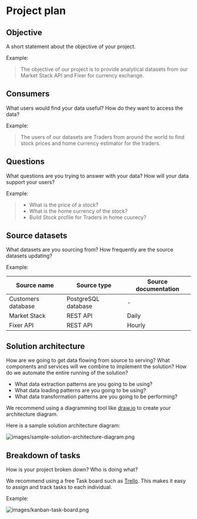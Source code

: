# Project plan

## Objective

A short statement about the objective of your project.

Example:

> The objective of our project is to provide analytical datasets from our Market Stack API and Fixer for currency exchange.


## Consumers

What users would find your data useful? How do they want to access the data?

Example:

> The users of our datasets are Traders from around the world to find stock prices and home currency estimator for the traders.

## Questions

What questions are you trying to answer with your data? How will your data support your users?

Example:

> - What is the price of a stock?
> - What is the home currency of the stock?
> - Build Stock profile for Traders in home cuurecy?


## Source datasets

What datasets are you sourcing from? How frequently are the source datasets updating?

Example:

| Source name | Source type | Source documentation |
| - | - | - |
| Customers database | PostgreSQL database | - |
| Market Stack  | REST API | Daily |
| Fixer API  | REST API | Hourly

## Solution architecture

How are we going to get data flowing from source to serving? What components and services will we combine to implement the solution? How do we automate the entire running of the solution?

- What data extraction patterns are you going to be using?
- What data loading patterns are you going to be using?
- What data transformation patterns are you going to be performing?

We recommend using a diagramming tool like [draw.io](https://draw.io/) to create your architecture diagram.

Here is a sample solution architecture diagram:

![images/sample-solution-architecture-diagram.png](images/sample-solution-architecture-diagram.png)

## Breakdown of tasks

How is your project broken down? Who is doing what?

We recommend using a free Task board such as [Trello](https://trello.com/). This makes it easy to assign and track tasks to each individual.

Example:

![images/kanban-task-board.png](images/kanban-task-board.png)
